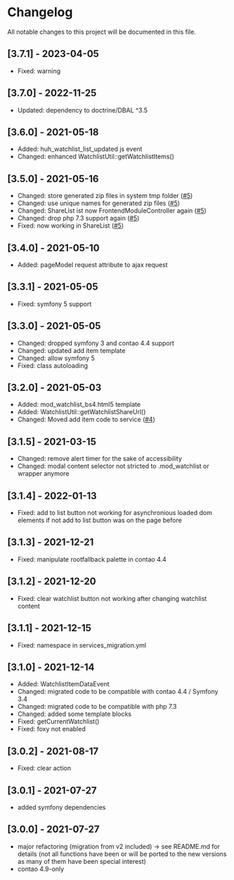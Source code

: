 # Changelog

All notable changes to this project will be documented in this file.

## [3.7.1] - 2023-04-05
- Fixed: warning 

## [3.7.0] - 2022-11-25
- Updated: dependency to doctrine/DBAL ^3.5

## [3.6.0] - 2021-05-18
- Added: huh_watchlist_list_updated js event
- Changed: enhanced WatchlistUtil::getWatchlistItems()

## [3.5.0] - 2021-05-16
- Changed: store generated zip files in system tmp folder ([#5])
- Changed: use unique names for generated zip files ([#5])
- Changed: ShareList ist now FrontendModuleController again ([#5])
- Changed: drop php 7.3 support again ([#5])
- Fixed: now working in ShareList ([#5])

## [3.4.0] - 2021-05-10
- Added: pageModel request attribute to ajax request

## [3.3.1] - 2021-05-05
- Fixed: symfony 5 support

## [3.3.0] - 2021-05-05
- Changed: dropped symfony 3 and contao 4.4 support
- Changed: updated add item template
- Changed: allow symfony 5
- Fixed: class autoloading

## [3.2.0] - 2021-05-03
- Added: mod_watchlist_bs4.html5 template
- Added: WatchlistUtil::getWatchlistShareUrl()
- Changed: Moved add item code to service ([#4])

## [3.1.5] - 2021-03-15

- Changed: remove alert timer for the sake of accessibility
- Changed: modal content selector not stricted to .mod_watchlist or wrapper anymore

## [3.1.4] - 2022-01-13
- Fixed: add to list button not working for asynchronious loaded dom elements if not add to list button was on the page before

## [3.1.3] - 2021-12-21
- Fixed: manipulate rootfallback palette in contao 4.4

## [3.1.2] - 2021-12-20
- Fixed: clear watchlist button not working after changing watchlist content

## [3.1.1] - 2021-12-15
- Fixed: namespace in services_migration.yml

## [3.1.0] - 2021-12-14
- Added: WatchlistItemDataEvent
- Changed: migrated code to be compatible with contao 4.4 / Symfony 3.4
- Changed: migrated code to be compatible with php 7.3
- Changed: added some template blocks
- Fixed: getCurrentWatchlist()
- Fixed: foxy not enabled

## [3.0.2] - 2021-08-17

- Fixed: clear action

## [3.0.1] - 2021-07-27

- added symfony dependencies

## [3.0.0] - 2021-07-27

- major refactoring (migration from v2 included) -> see README.md for details (not all functions have been or will be
  ported to the new versions as many of them have been special interest)
- contao 4.9-only



[#5]: https://github.com/heimrichhannot/contao-watchlist-bundle/pull/5
[#4]: https://github.com/heimrichhannot/contao-watchlist-bundle/pull/4